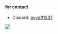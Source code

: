 #### for contact

- Discord: [oyyo#1337](https://discord.com/users/411851132575678464)

![](https://komarev.com/ghpvc/?username=theoyyo)
